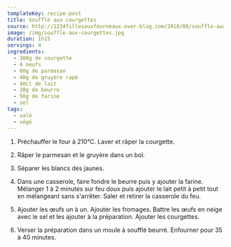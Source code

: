 ```yaml
---
templateKey: recipe-post
title: Soufflé aux courgettes
source: http://1234fillesauxfourneaux.over-blog.com/2016/08/souffle-aux-courgettes.html
image: /img/souffle-aux-courgettes.jpg
duration: 1h15
servings: 4
ingredients:
  - 300g de courgette
  - 4 oeufs
  - 60g de parmesan
  - 40g de gruyère rapé
  - 40cl de lait
  - 30g de beurre
  - 50g de farine
  - sel
tags:
  - salé
  - végé
---
```

1. Préchauffer le four à 210°C. Laver et râper la courgette.

2. Râper le parmesan et le gruyère dans un bol.

3. Séparer les blancs des jaunes.

4. Dans une casserole, faire fondre le beurre puis y ajouter la farine. Mélanger 1 à 2 minutes sur feu doux puis ajouter le lait petit à petit tout en mélangeant sans s'arrêter. Saler et retirer la casserole du feu.

5. Ajouter les œufs un à un. Ajouter les fromages. Battre les œufs en neige avec le sel et les ajouter à la préparation. Ajouter les courgettes.

6. Verser la préparation dans un moule à soufflé beurré. Enfourner pour 35 à 40 minutes.
